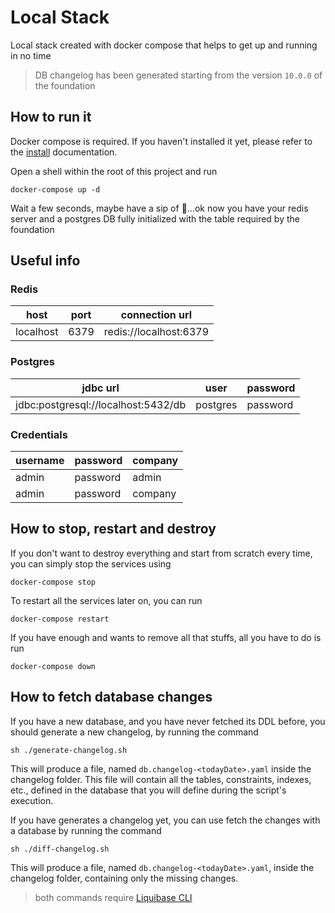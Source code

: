 # Local Stack

Local stack created with docker compose that helps to get up and running in no time

> DB changelog has been generated starting from the version `10.0.0` of the foundation

## How to run it
Docker compose is required. If you haven't installed it yet, please refer to the 
[install](https://docs.docker.com/compose/install) documentation.

Open a shell within the root of this project and run
```
docker-compose up -d
```

Wait a few seconds, maybe have a sip of 🍺...ok now you have your redis server and a postgres DB fully initialized
with the table required by the foundation

## Useful info
### Redis
| host      | port | connection url         |
|-----------|------|------------------------|
| localhost | 6379 | redis://localhost:6379 |


### Postgres
| jdbc url                            | user     | password |
|-------------------------------------|----------|----------|
| jdbc:postgresql://localhost:5432/db | postgres | password |

### Credentials
| username | password | company |
|----------|----------|---------|
| admin    | password | admin   |
| admin    | password | company |

## How to stop, restart and destroy
If you don't want to destroy everything and start from scratch every time, you can simply stop the services using
```
docker-compose stop
```

To restart all the services later on, you can run
```
docker-compose restart
```

If you have enough and wants to remove all that stuffs, all you have to do is run
```
docker-compose down
```

## How to fetch database changes
If you have a new database, and you have never fetched its DDL before,
you should generate a new changelog, by running the command

```
sh ./generate-changelog.sh
```
This will produce a file, named `db.changelog-<todayDate>.yaml` inside 
the changelog folder. This file will contain all the tables, constraints, indexes, etc.,
defined in the database that you will define during the script's execution.

If you have generates a changelog yet, you can use fetch the changes with a database by running the command
```
sh ./diff-changelog.sh
```
This will produce a file, named `db.changelog-<todayDate>.yaml`, inside the changelog folder,
containing only the missing changes.

> both commands require [Liquibase CLI](https://www.liquibase.org/download) 
